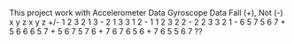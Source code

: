 This project work with 
Accelerometer Data	Gyroscope Data	Fall (+), Not (-)
x	y	z	x	y	z	+/-
1	2	3	2	1	3	-
2	1	3	3	1	2	-
1	1	2	3	2	2	-
2	2	3	3	2	1	-
6	5	7	5	6	7	+
5	6	6	6	5	7	+
5	6	7	5	7	6	+
7	6	7	6	5	6	+
7	6	5	5	6	7	??
